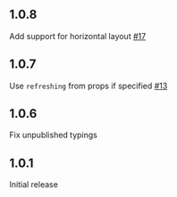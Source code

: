 ## 1.0.8

Add support for horizontal layout [#17](https://github.com/hyochan/react-native-masonry-list/pull/17)

## 1.0.7

Use `refreshing` from props if specified [#13](https://github.com/hyochan/react-native-masonry-list/pull/13)

## 1.0.6

Fix unpublished typings

## 1.0.1

Initial release
